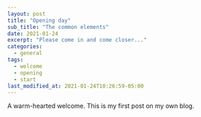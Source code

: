 ```yaml
---
layout: post
title: "Opening day"
sub_title: "The common elements"
date: 2021-01-24
excerpt: "Please come in and come closer..."
categories:
  - general
tags:
  - welcome
  - opening
  - start
last_modified_at: 2021-01-24T10:26:59-05:00
---
```


A warm-hearted welcome. This is my first post on my own blog.
